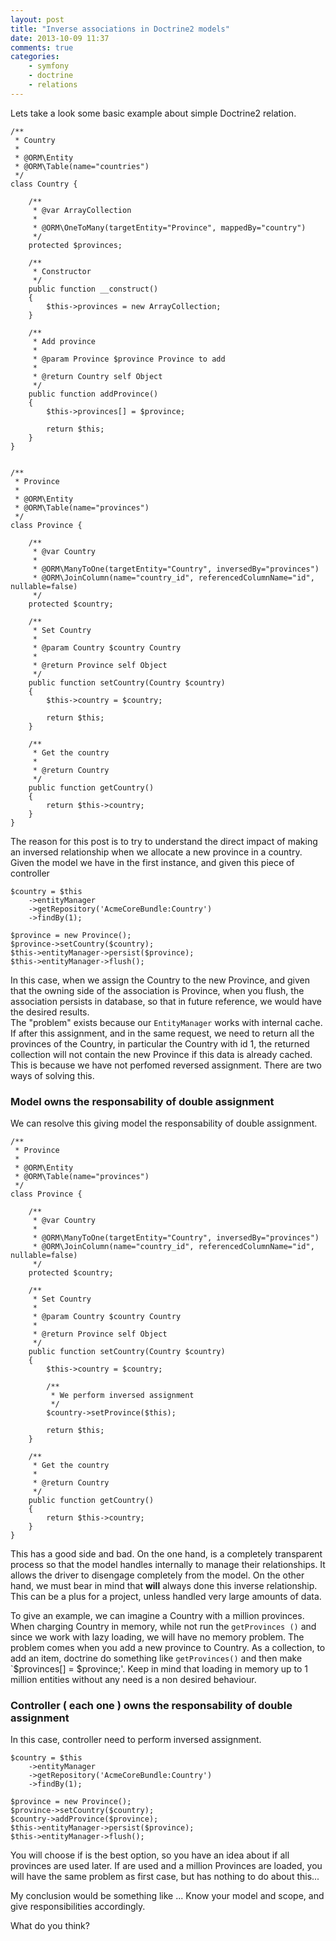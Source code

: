 ```yaml
---
layout: post
title: "Inverse associations in Doctrine2 models"
date: 2013-10-09 11:37
comments: true
categories:
    - symfony
    - doctrine
    - relations
---
```

Lets take a look some basic example about simple Doctrine2 relation.

    /**
     * Country
     *
     * @ORM\Entity
     * @ORM\Table(name="countries")
     */
    class Country {
        
        /**
         * @var ArrayCollection
         *
         * @ORM\OneToMany(targetEntity="Province", mappedBy="country")
         */
        protected $provinces;

        /**
         * Constructor
         */
        public function __construct()
        {
            $this->provinces = new ArrayCollection;
        }

        /**
         * Add province
         *
         * @param Province $province Province to add
         *
         * @return Country self Object
         */
        public function addProvince()
        {
            $this->provinces[] = $province;

            return $this;
        }
    }


    /**
     * Province
     *
     * @ORM\Entity
     * @ORM\Table(name="provinces")
     */
    class Province {
        
        /**
         * @var Country
         *
         * @ORM\ManyToOne(targetEntity="Country", inversedBy="provinces")
         * @ORM\JoinColumn(name="country_id", referencedColumnName="id", nullable=false)
         */
        protected $country;

        /**
         * Set Country
         *
         * @param Country $country Country
         *
         * @return Province self Object
         */
        public function setCountry(Country $country)
        {
            $this->country = $country;

            return $this;
        }

        /**
         * Get the country
         *
         * @return Country
         */
        public function getCountry()
        {
            return $this->country;
        }
    }

The reason for this post is to try to understand the direct impact of making an inversed relationship when we allocate a new province in a country.  
Given the model we have in the first instance, and given this piece of controller

    $country = $this
        ->entityManager
        ->getRepository('AcmeCoreBundle:Country')
        ->findBy(1);

    $province = new Province();
    $province->setCountry($country);
    $this->entityManager->persist($province);
    $this->entityManager->flush();

In this case, when we assign the Country to the new Province, and given that the owning side of the association is Province, when you flush, the association persists in database, so that in future reference, we would have the desired results.  
The "problem" exists because our `EntityManager` works with internal cache. If after this assignment, and in the same request, we need to return all the provinces of the Country, in particular the Country with id 1, the returned collection will not contain the new Province if this data is already cached. This is because we have not perfomed reversed assignment. There are two ways of solving this.

### Model owns the responsability of double assignment

We can resolve this giving model the responsability of double assignment.

    /**
     * Province
     *
     * @ORM\Entity
     * @ORM\Table(name="provinces")
     */
    class Province {
        
        /**
         * @var Country
         *
         * @ORM\ManyToOne(targetEntity="Country", inversedBy="provinces")
         * @ORM\JoinColumn(name="country_id", referencedColumnName="id", nullable=false)
         */
        protected $country;

        /**
         * Set Country
         *
         * @param Country $country Country
         *
         * @return Province self Object
         */
        public function setCountry(Country $country)
        {
            $this->country = $country;

            /**
             * We perform inversed assignment
             */
            $country->setProvince($this);

            return $this;
        }

        /**
         * Get the country
         *
         * @return Country
         */
        public function getCountry()
        {
            return $this->country;
        }
    }

This has a good side and bad. On the one hand, is a completely transparent process so that the model handles internally to manage their relationships. It allows the driver to disengage completely from the model.
On the other hand, we must bear in mind that **will** always done this inverse relationship. This can be a plus for a project, unless handled very large amounts of data.  

To give an example, we can imagine a Country with a million provinces. When charging Country in memory, while not run the `getProvinces ()` and since we work with lazy loading, we will have no memory problem. The problem comes when you add a new province to Country. As a collection, to add an item, doctrine do something like `getProvinces()` and then make `$provinces[] = $province;'.  Keep in mind that loading in memory up to 1 million entities without any need is a non desired behaviour.

### Controller ( each one ) owns the responsability of double assignment

In this case, controller need to perform inversed assignment.

    $country = $this
        ->entityManager
        ->getRepository('AcmeCoreBundle:Country')
        ->findBy(1);

    $province = new Province();
    $province->setCountry($country);
    $country->addProvince($province);
    $this->entityManager->persist($province);
    $this->entityManager->flush();

You will choose if is the best option, so you have an idea about if all provinces are used later. If are used and a million Provinces are loaded, you will have the same problem as first case, but has nothing to do about this...   

My conclusion would be something like ... Know your model and scope, and give responsibilities accordingly.

What do you think?
